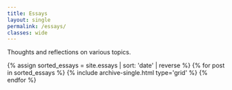 ```yaml
---
title: Essays
layout: single
permalink: /essays/
classes: wide
---
```


Thoughts and reflections on various topics.

<div class="entries-grid">
  {% assign sorted_essays = site.essays | sort: 'date' | reverse %}
  {% for post in sorted_essays %}
    {% include archive-single.html type='grid' %}
  {% endfor %}
</div>